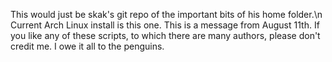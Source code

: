 This would just be skak's git repo of the important bits of his home folder.\n
Current Arch Linux install is this one.
This is a message from August 11th.
If you like any of these scripts, to which there are many authors, please don't credit me.
I owe it all to the penguins.
